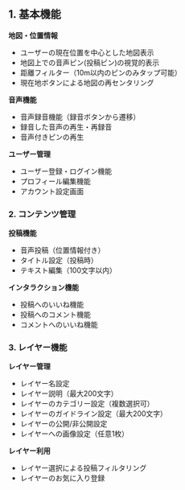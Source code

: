 ## **1. 基本機能**

**地図・位置情報**

- ユーザーの現在位置を中心とした地図表示
- 地図上での音声ピン(投稿ピン)の視覚的表示
- 距離フィルター（10m以内のピンのみタップ可能）
- 現在地ボタンによる地図の再センタリング

**音声機能**

- 音声録音機能（録音ボタンから遷移）
- 録音した音声の再生・再録音
- 音声付きピンの再生

**ユーザー管理**

- ユーザー登録・ログイン機能
- プロフィール編集機能
- アカウント設定画面

### **2. コンテンツ管理**

**投稿機能**

- 音声投稿（位置情報付き）
- タイトル設定（投稿時）
- テキスト編集（100文字以内）

**インタラクション機能**

- 投稿へのいいね機能
- 投稿へのコメント機能
- コメントへのいいね機能

### **3. レイヤー機能**

**レイヤー管理**

- レイヤー名設定
- レイヤー説明（最大200文字）
- レイヤーのカテゴリー設定（複数選択可）
- レイヤーのガイドライン設定（最大200文字）
- レイヤーの公開/非公開設定
- レイヤーへの画像設定（任意1枚）

**レイヤー利用**

- レイヤー選択による投稿フィルタリング
- レイヤーのお気に入り登録